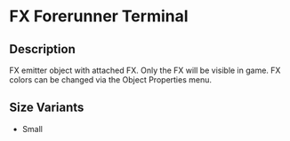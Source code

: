 # FX Forerunner Terminal

## Description

FX emitter object with attached FX. Only the FX will be visible in game. FX colors can be changed via the Object Properties menu.

## Size Variants

* Small
